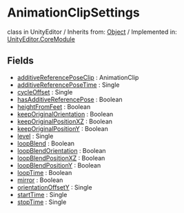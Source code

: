 # AnimationClipSettings
class in UnityEditor
 / Inherits from: <a href="https://docs.unity3d.com/6000.1/Documentation/ScriptReference/Object.html">Object</a> / Implemented in: <a href="https://docs.unity3d.com/6000.1/Documentation/ScriptReference/UnityEditor.CoreModule.html">UnityEditor.CoreModule</a>

## Fields
- <a href="https://docs.unity3d.com/6000.1/Documentation/ScriptReference/AnimationClipSettings-additiveReferencePoseClip.html">additiveReferencePoseClip</a> : AnimationClip
- <a href="https://docs.unity3d.com/6000.1/Documentation/ScriptReference/AnimationClipSettings-additiveReferencePoseTime.html">additiveReferencePoseTime</a> : Single
- <a href="https://docs.unity3d.com/6000.1/Documentation/ScriptReference/AnimationClipSettings-cycleOffset.html">cycleOffset</a> : Single
- <a href="https://docs.unity3d.com/6000.1/Documentation/ScriptReference/AnimationClipSettings-hasAdditiveReferencePose.html">hasAdditiveReferencePose</a> : Boolean
- <a href="https://docs.unity3d.com/6000.1/Documentation/ScriptReference/AnimationClipSettings-heightFromFeet.html">heightFromFeet</a> : Boolean
- <a href="https://docs.unity3d.com/6000.1/Documentation/ScriptReference/AnimationClipSettings-keepOriginalOrientation.html">keepOriginalOrientation</a> : Boolean
- <a href="https://docs.unity3d.com/6000.1/Documentation/ScriptReference/AnimationClipSettings-keepOriginalPositionXZ.html">keepOriginalPositionXZ</a> : Boolean
- <a href="https://docs.unity3d.com/6000.1/Documentation/ScriptReference/AnimationClipSettings-keepOriginalPositionY.html">keepOriginalPositionY</a> : Boolean
- <a href="https://docs.unity3d.com/6000.1/Documentation/ScriptReference/AnimationClipSettings-level.html">level</a> : Single
- <a href="https://docs.unity3d.com/6000.1/Documentation/ScriptReference/AnimationClipSettings-loopBlend.html">loopBlend</a> : Boolean
- <a href="https://docs.unity3d.com/6000.1/Documentation/ScriptReference/AnimationClipSettings-loopBlendOrientation.html">loopBlendOrientation</a> : Boolean
- <a href="https://docs.unity3d.com/6000.1/Documentation/ScriptReference/AnimationClipSettings-loopBlendPositionXZ.html">loopBlendPositionXZ</a> : Boolean
- <a href="https://docs.unity3d.com/6000.1/Documentation/ScriptReference/AnimationClipSettings-loopBlendPositionY.html">loopBlendPositionY</a> : Boolean
- <a href="https://docs.unity3d.com/6000.1/Documentation/ScriptReference/AnimationClipSettings-loopTime.html">loopTime</a> : Boolean
- <a href="https://docs.unity3d.com/6000.1/Documentation/ScriptReference/AnimationClipSettings-mirror.html">mirror</a> : Boolean
- <a href="https://docs.unity3d.com/6000.1/Documentation/ScriptReference/AnimationClipSettings-orientationOffsetY.html">orientationOffsetY</a> : Single
- <a href="https://docs.unity3d.com/6000.1/Documentation/ScriptReference/AnimationClipSettings-startTime.html">startTime</a> : Single
- <a href="https://docs.unity3d.com/6000.1/Documentation/ScriptReference/AnimationClipSettings-stopTime.html">stopTime</a> : Single
